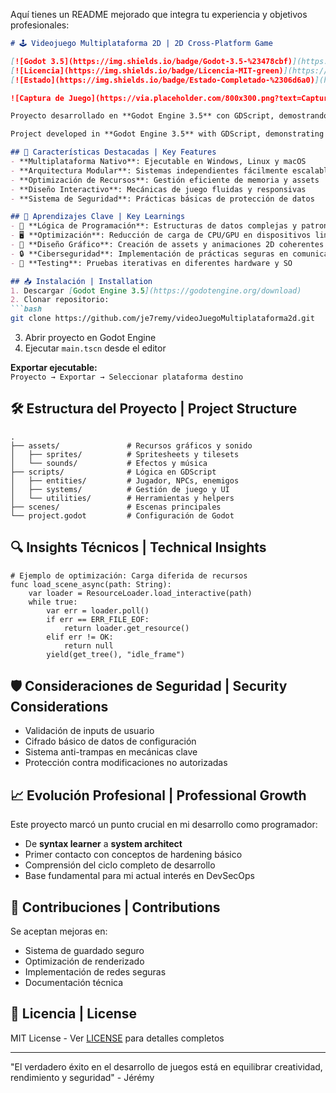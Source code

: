 Aquí tienes un README mejorado que integra tu experiencia y objetivos profesionales:

```markdown
# 🕹️ Videojuego Multiplataforma 2D | 2D Cross-Platform Game

[![Godot 3.5](https://img.shields.io/badge/Godot-3.5-%23478cbf)](https://godotengine.org/)
[![Licencia](https://img.shields.io/badge/Licencia-MIT-green)](https://opensource.org/licenses/MIT)
[![Estado](https://img.shields.io/badge/Estado-Completado-%2306d6a0)](https://github.com/je7remy/videoJuegoMultiplataforma2d)

![Captura de Juego](https://via.placeholder.com/800x300.png?text=Captura+del+Juego+en+Godot)

Proyecto desarrollado en **Godot Engine 3.5** con GDScript, demostrando capacidades de desarrollo multiplataforma y buenas prácticas de programación. Un viaje de aprendizaje que combinó lógica de programación, optimización de sistemas y diseño gráfico, mientras descubría la importancia fundamental de la ciberseguridad en el desarrollo de software.

Project developed in **Godot Engine 3.5** with GDScript, demonstrating cross-platform development capabilities and programming best practices. A learning journey that combined programming logic, system optimization, and graphic design, while discovering the fundamental importance of cybersecurity in software development.

## 🚀 Características Destacadas | Key Features
- **Multiplataforma Nativo**: Ejecutable en Windows, Linux y macOS  
- **Arquitectura Modular**: Sistemas independientes fácilmente escalables  
- **Optimización de Recursos**: Gestión eficiente de memoria y assets  
- **Diseño Interactivo**: Mecánicas de juego fluidas y responsivas  
- **Sistema de Seguridad**: Prácticas básicas de protección de datos  

## 🧠 Aprendizajes Clave | Key Learnings
- 🔄 **Lógica de Programación**: Estructuras de datos complejas y patrones de diseño  
- 🖥️ **Optimización**: Reducción de carga de CPU/GPU en dispositivos limitados  
- 🎨 **Diseño Gráfico**: Creación de assets y animaciones 2D coherentes  
- 🔒 **Ciberseguridad**: Implementación de prácticas seguras en comunicación cliente-servidor  
- 🧪 **Testing**: Pruebas iterativas en diferentes hardware y SO  

## 📥 Instalación | Installation
1. Descargar [Godot Engine 3.5](https://godotengine.org/download)
2. Clonar repositorio:
```bash
git clone https://github.com/je7remy/videoJuegoMultiplataforma2d.git
```
3. Abrir proyecto en Godot Engine
4. Ejecutar `main.tscn` desde el editor

**Exportar ejecutable:**  
`Proyecto → Exportar → Seleccionar plataforma destino`

## 🛠️ Estructura del Proyecto | Project Structure
```
.
├── assets/               # Recursos gráficos y sonido
│   ├── sprites/          # Spritesheets y tilesets
│   └── sounds/           # Efectos y música
├── scripts/              # Lógica en GDScript
│   ├── entities/         # Jugador, NPCs, enemigos
│   ├── systems/          # Gestión de juego y UI
│   └── utilities/        # Herramientas y helpers
├── scenes/               # Escenas principales
└── project.godot         # Configuración de Godot
```

## 🔍 Insights Técnicos | Technical Insights
```gdscript
# Ejemplo de optimización: Carga diferida de recursos
func load_scene_async(path: String):
    var loader = ResourceLoader.load_interactive(path)
    while true:
        var err = loader.poll()
        if err == ERR_FILE_EOF:
            return loader.get_resource()
        elif err != OK:
            return null
        yield(get_tree(), "idle_frame")
```

## 🛡️ Consideraciones de Seguridad | Security Considerations
- Validación de inputs de usuario
- Cifrado básico de datos de configuración
- Sistema anti-trampas en mecánicas clave
- Protección contra modificaciones no autorizadas

## 📈 Evolución Profesional | Professional Growth
Este proyecto marcó un punto crucial en mi desarrollo como programador:
- De **syntax learner** a **system architect**
- Primer contacto con conceptos de hardening básico
- Comprensión del ciclo completo de desarrollo
- Base fundamental para mi actual interés en DevSecOps

## 🤝 Contribuciones | Contributions
Se aceptan mejoras en:
- Sistema de guardado seguro
- Optimización de renderizado
- Implementación de redes seguras
- Documentación técnica

## 📜 Licencia | License
MIT License - Ver [LICENSE](LICENSE) para detalles completos

---

"El verdadero éxito en el desarrollo de juegos está en equilibrar creatividad, rendimiento y seguridad" - Jérémy
```


